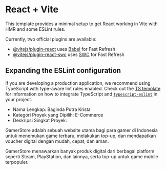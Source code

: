 # React + Vite

This template provides a minimal setup to get React working in Vite with HMR and some ESLint rules.

Currently, two official plugins are available:

- [@vitejs/plugin-react](https://github.com/vitejs/vite-plugin-react/blob/main/packages/plugin-react) uses [Babel](https://babeljs.io/) for Fast Refresh
- [@vitejs/plugin-react-swc](https://github.com/vitejs/vite-plugin-react/blob/main/packages/plugin-react-swc) uses [SWC](https://swc.rs/) for Fast Refresh

## Expanding the ESLint configuration

If you are developing a production application, we recommend using TypeScript with type-aware lint rules enabled. Check out the [TS template](https://github.com/vitejs/vite/tree/main/packages/create-vite/template-react-ts) for information on how to integrate TypeScript and [`typescript-eslint`](https://typescript-eslint.io) in your project.



- Nama Lengkap: Baginda Putra Krista
- Kategori Proyek yang Dipilih: E-Commerce
- Deskripsi Singkat Proyek:

GamerStore adalah sebuah website utama bagi para gamer di Indonesia untuk menemukan game terbaru, melakukan top-up, dan mendapatkan voucher digital dengan mudah, cepat, dan aman.

GamerStore menawarkan banyak produk digital dari berbagai platform seperti Steam, PlayStation, dan lainnya, serta top-up untuk game mobile terpopuler.

